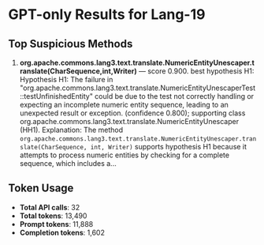 # GPT-only Results for Lang-19

## Top Suspicious Methods

1. **org.apache.commons.lang3.text.translate.NumericEntityUnescaper.translate(CharSequence,int,Writer)** — score 0.900. best hypothesis H1: Hypothesis H1: The failure in "org.apache.commons.lang3.text.translate.NumericEntityUnescaperTest::testUnfinishedEntity" could be due to the test not correctly handling or expecting an incomplete numeric entity sequence, leading to an unexpected result or exception. (confidence 0.800); supporting class org.apache.commons.lang3.text.translate.NumericEntityUnescaper (HH1).
    Explanation: The method `org.apache.commons.lang3.text.translate.NumericEntityUnescaper.translate(CharSequence, int, Writer)` supports hypothesis H1 because it attempts to process numeric entities by checking for a complete sequence, which includes a...


## Token Usage

- **Total API calls**: 32
- **Total tokens**: 13,490
- **Prompt tokens**: 11,888
- **Completion tokens**: 1,602
